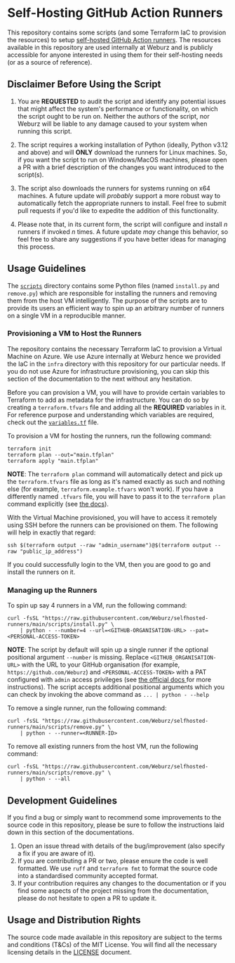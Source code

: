 # Self-Hosting GitHub Action Runners

This repository contains some scripts (and some Terraform IaC to provision the
resources) to setup
[self-hosted GitHub Action runners](https://docs.github.com/en/actions/hosting-your-own-runners/managing-self-hosted-runners/about-self-hosted-runners).
The resources available in this repository are used internally at Weburz and is
publicly accessible for anyone interested in using them for their self-hosting
needs (or as a source of reference).

## Disclaimer Before Using the Script

1. You are **REQUESTED** to audit the script and identify any potential issues that
   might affect the system's performance or functionality, on which the script ought to
   be run on. Neither the authors of the script, nor Weburz will be liable to any damage
   caused to your system when running this script.

2. The script requires a working installation of Python (ideally, Python v3.12
   and above) and will **ONLY** download the runners for Linux machines. So, if
   you want the script to run on Windows/MacOS machines, please open a PR with a
   brief description of the changes you want introduced to the script(s).

3. The script also downloads the runners for systems running on x64 machines. A
   future update will _probably_ support a more robust way to automatically
   fetch the appropriate runners to install. Feel free to submit pull requests if you'd
   like to expedite the addition of this functionality.

4. Please note that, in its current form, the script will configure and install _n_
   runners if invoked _n_ times. A future update _may_ change this behavior, so feel
   free to share any suggestions if you have better ideas for managing this process.

## Usage Guidelines

The [`scripts`](./scripts) directory contains some Python files (named
`install.py` and `remove.py`) which are responsible for installing the runners
and removing them from the host VM intelligently. The purpose of the scripts are
to provide its users an efficient way to spin up an arbitrary number of runners
on a single VM in a reproducible manner.

### Provisioning a VM to Host the Runners

The repository contains the necessary Terraform IaC to provision a Virtual
Machine on Azure. We use Azure internally at Weburz hence we provided the IaC in
the `infra` directory with this repository for our particular needs. If you do
not use Azure for infrastructure provisioning, you can skip this section of the
documentation to the next without any hesitation.

Before you can provision a VM, you will have to provide certain variables to
Terraform to add as metadata for the infrastructure. You can do so by creating a
`terraform.tfvars` file and adding all the **REQUIRED** variables in it. For
reference purpose and understanding which variables are required, check out the
[`variables.tf`](./infra/variables.tf) file.

To provision a VM for hosting the runners, run the following command:

```console
terraform init
terraform plan --out="main.tfplan"
terraform apply "main.tfplan"
```

**NOTE**: The `terraform plan` command will automatically detect and pick up the
`terraform.tfvars` file as long as it's named exactly as such and nothing else
(for example, `terraform.example.tfvars` won't work). If you have a differently
named `.tfvars` file, you will have to pass it to the `terraform plan` command
explicitly (see
[the docs](https://developer.hashicorp.com/terraform/cli/commands/plan#var-file-filename)).

With the Virtual Machine provisioned, you will have to access it remotely using
SSH before the runners can be provisioned on them. The following will help in
exactly that regard:

```console
ssh $(terraform output --raw "admin_username")@$(terraform output --raw "public_ip_address")
```

If you could successfully login to the VM, then you are good to go and install
the runners on it.

### Managing up the Runners

To spin up say 4 runners in a VM, run the following command:

```console
curl -fsSL "https://raw.githubusercontent.com/Weburz/selfhosted-runners/main/scripts/install.py" \
    | python - --number=4 --url=<GITHUB-ORGANISATION-URL> --pat=<PERSONAL-ACCESS-TOKEN>
```

**NOTE**: The script by default will spin up a single runner if the optional
positional argument `--number` is missing. Replace `<GITHUB_ORGANISATION-URL>`
with the URL to your GitHub organisation (for example,
`https://github.com/Weburz`) and `<PERSONAL-ACCESS-TOKEN>` with a PAT configured
with `admin` access privileges (see
[ the official docs ](https://docs.github.com/en/authentication/keeping-your-account-and-data-secure/managing-your-personal-access-tokens)
for more instructions). The script accepts additional positional arguments which
you can check by invoking the above command as `... | python - --help`

To remove a single runner, run the following command:

```console
curl -fsSL "https://raw.githubusercontent.com/Weburz/selfhosted-runners/main/scripts/remove.py" \
    | python - --runner=<RUNNER-ID>
```

To remove all existing runners from the host VM, run the following command:

```console
curl -fsSL "https://raw.githubusercontent.com/Weburz/selfhosted-runners/main/scripts/remove.py" \
    | python - --all
```

## Development Guidelines

If you find a bug or simply want to recommend some improvements to the source
code in this repository, please be sure to follow the instructions laid down in
this section of the documentations.

1. Open an issue thread with details of the bug/improvement (also specify a fix
   if you are aware of it).
2. If you are contributing a PR or two, please ensure the code is well
   formatted. We use `ruff` and `terraform fmt` to format the source code into a
   standardised community accepted format.
3. If your contribution requires any changes to the documentation or if you
   find some aspects of the project missing from the documentation, please do
   not hesitate to open a PR to update it.

## Usage and Distribution Rights

The source code made available in this repository are subject to the terms and
conditions (T&Cs) of the MIT License. You will find all the necessary licensing
details in the [LICENSE](./LICENSE) document.
